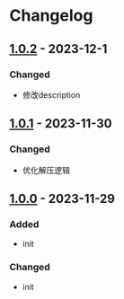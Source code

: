 <!-- Keep a Changelog guide -> https://keepachangelog.com -->

# Changelog

## [1.0.2] - 2023-12-1

### Changed

- 修改description

## [1.0.1] - 2023-11-30

### Changed

- 优化解压逻辑

## [1.0.0] - 2023-11-29

### Added

- init

### Changed

- init

[Unreleased]: https://github.com/dixtdf/ArchiveManager
[1.0.2]: https://github.com/dixtdf/ArchiveManager
[1.0.1]: https://github.com/dixtdf/ArchiveManager
[1.0.0]: https://github.com/dixtdf/ArchiveManager

